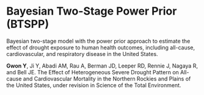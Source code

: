# Bayesian Two-Stage Power Prior (BTSPP)

Bayesian two-stage model with the power prior approach to estimate the effect of drought exposure to human health outcomes, including all-cause, cardiovascular, and respiratory disease in the United States.

**Gwon Y**, Ji Y, Abadi AM, Rau A, Berman JD, Leeper RD, Rennie J, Nagaya R, and Bell JE. The Effect of Heterogeneous Severe Drought Pattern on All-cause and Cardiovascular Mortality in the Northern Rockies and Plains of the United States, under revision in Science of the Total Environment.
